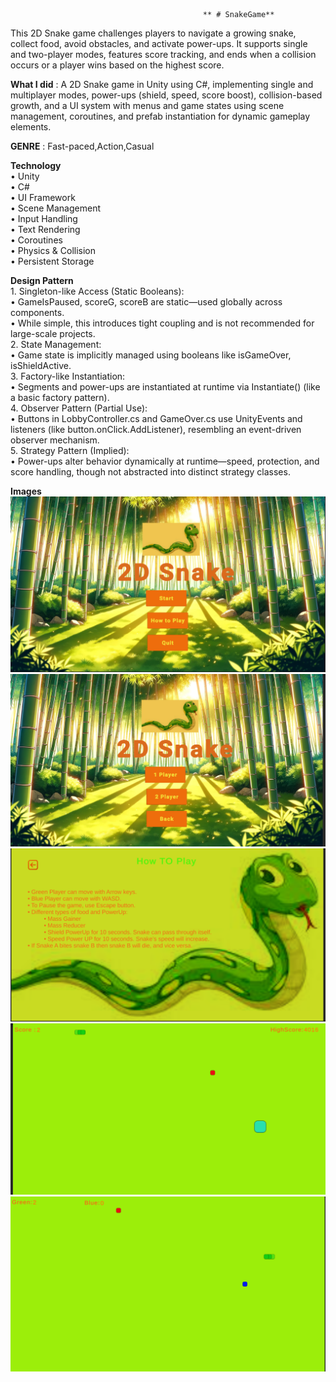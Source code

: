                                               ** # SnakeGame**    
     
This 2D Snake game challenges players to navigate a growing snake, collect food, avoid obstacles, and activate power-ups. It supports single and two-player modes, features score tracking, and ends when a collision occurs or a player wins based on the highest score.    
    
**What I did** : A 2D Snake game in Unity using C#, implementing single and multiplayer modes, power-ups (shield, speed, score boost), collision-based growth, and a UI system with menus and game states using scene management, coroutines, and prefab instantiation for dynamic gameplay elements.          

**GENRE** : Fast-paced,Action,Casual

**Technology**   
              •	Unity   
              •	C#   
              •	UI Framework   
              •	Scene Management   
              •	Input Handling      
              •	Text Rendering   
              •	Coroutines    
              •	Physics & Collision    
              •	Persistent Storage    
     
**Design Pattern**    
    1.	Singleton-like Access (Static Booleans):    
        •	GameIsPaused, scoreG, scoreB are static—used globally across components.    
        •	While simple, this introduces tight coupling and is not recommended for large-scale projects.    
    2.	State Management:    
        •	Game state is implicitly managed using booleans like isGameOver, isShieldActive.    
    3.	Factory-like Instantiation:   
        •	Segments and power-ups are instantiated at runtime via Instantiate() (like a basic factory pattern).   
    4.	Observer Pattern (Partial Use):    
        •	Buttons in LobbyController.cs and GameOver.cs use UnityEvents and listeners (like button.onClick.AddListener), resembling an event-driven observer mechanism.   
    5.	Strategy Pattern (Implied):    
        •	Power-ups alter behavior dynamically at runtime—speed, protection, and score handling, though not abstracted into distinct strategy classes.    

**Images**
![](https://github.com/Sega-13/SnakeGame/blob/Feature-Snake-Co-OPS/2D%20Snake/Images/Screenshot%202025-05-20%20080137.png)![](https://github.com/Sega-13/SnakeGame/blob/Feature-Snake-Co-OPS/2D%20Snake/Images/Screenshot%202025-06-07%20164241.png)![](https://github.com/Sega-13/SnakeGame/blob/Feature-Snake-Co-OPS/2D%20Snake/Images/Screenshot%202025-06-07%20164254.png)![](https://github.com/Sega-13/SnakeGame/blob/Feature-Snake-Co-OPS/2D%20Snake/Images/Screenshot%202025-06-07%20164323.png)![](https://github.com/Sega-13/SnakeGame/blob/Feature-Snake-Co-OPS/2D%20Snake/Images/Screenshot%202025-06-07%20164440.png)   
        
